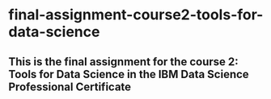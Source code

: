 # final-assignment-course2-tools-for-data-science
## This is the final assignment for the course 2: Tools for Data Science in the IBM Data Science Professional Certificate
